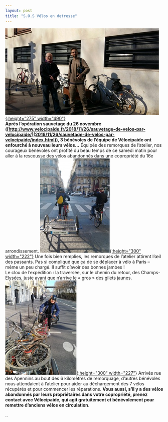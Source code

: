 ```yaml
---
layout: post
title: "S.O.S Vélos en detresse"
---
```



[![](/assets/190216_FR_ParisVelocipaideHerveSylvain-490x275.jpg "190216_FR_ParisVelocipaideHerveSylvain"){:height="275" width="490"}](/assets/190216_FR_ParisVelocipaideHerveSylvain.jpg)<a href="/assets/190216_FR_ParisVelocipaideHerveSylvain-490x275.jpg" markdown="1"><br/>
</a>
**Après l’opération sauvetage du 26 novembre ([http://www.velocipaide.fr/2018/11/26/sauvetage-de-velos-par-velocipaide/](2018/11/26/sauvetage-de-velos-par-velocipaide/index.html)), 3 bénévoles de l’équipe de Vélocipaide ont enfourché à nouveau leurs vélos…**
Équipés des remorques de l’atelier, nos courageux bénévoles ont profité du beau temps de ce samedi matin pour aller à la rescousse des vélos abandonnés dans une copropriété du 16e arrondissement.
[![](/assets/190216_FR_ParisVelocipaideHerveMyriemM-222x300.jpg "190216_FR_ParisVelocipaideHerveMyriemM"){:height="300" width="222"}](/assets/190216_FR_ParisVelocipaideHerveMyriemM.jpg)
Une fois bien remplies, les remorques de l’atelier attirent l’œil des passants. Pas si compliqué que ça de se déplacer à vélo à Paris – même un peu chargé. Il suffit d’avoir des bonnes jambes !<br/>
Le clou de l’expédition : la traversée, sur le chemin du retour, des Champs-Elysées, juste avant que n’arrive le « gros » des gilets jaunes.
[![](/assets/190216_FR_ParisVelocipaideMyriemM-227x300.jpg "190216_FR_ParisVelocipaideMyriemM"){:height="300" width="227"}](/assets/190216_FR_ParisVelocipaideMyriemM.jpg)
Arrivés rue des Apennins au bout des 6 kilomètres de remorquage, d’autres bénévoles nous attendaient à l’atelier pour aider au déchargement des 7 vélos récupérés et pour commencer les réparations.
**Vous aussi, s’il y a des vélos abandonnés par leurs propriétaires dans votre copropriété, prenez contact avec Vélocipaide, qui agit gratuitement et bénévolement pour remettre d’anciens vélos en circulation.**




..
